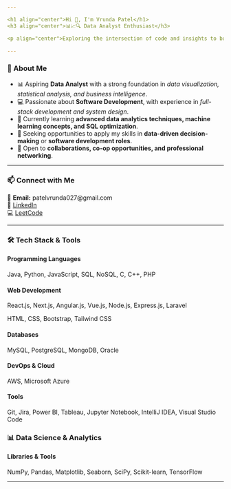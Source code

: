 ```yaml
---

<h1 align="center">Hi 👋, I'm Vrunda Patel</h1>  
<h3 align="center">📊📈🔍 Data Analyst Enthusiast</h3>  

<p align="center">Exploring the intersection of code and insights to build impactful solutions.</p>  

---
```


<h3>🚀 About Me</h3>  
<ul>  
  <li>📊 Aspiring <strong>Data Analyst</strong> with a strong foundation in <em>data visualization, statistical analysis, and business intelligence</em>.</li>  
  <li>💻 Passionate about <strong>Software Development</strong>, with experience in <em>full-stack development and system design</em>.</li>  
  <li>🌱 Currently learning <strong>advanced data analytics techniques, machine learning concepts, and SQL optimization</strong>.</li>  
  <li>🎯 Seeking opportunities to apply my skills in <strong>data-driven decision-making</strong> or <strong>software development roles</strong>.</li>  
  <li>🤝 Open to <strong>collaborations, co-op opportunities, and professional networking</strong>.</li>  
</ul>  

---

<h3>📫 Connect with Me</h3>  
<p>  
  📧 <strong>Email:</strong> patelvrunda027@gmail.com<br>  
  🔗 <a href="https://www.linkedin.com/in/vrundapatel027/" target="_blank">LinkedIn</a><br>  
  💻 <a href="https://leetcode.com/u/ptlvrd_027/" target="_blank">LeetCode</a>  
</p>  

---

<h3>🛠️ Tech Stack & Tools</h3>  

<h4>Programming Languages</h4>  
<p>Java, Python, JavaScript, SQL, NoSQL, C, C++, PHP</p>  

<h4>Web Development</h4>  
<p>React.js, Next.js, Angular.js, Vue.js, Node.js, Express.js, Laravel</p>  
<p>HTML, CSS, Bootstrap, Tailwind CSS</p>  

<h4>Databases</h4>  
<p>MySQL, PostgreSQL, MongoDB, Oracle</p>  

<h4>DevOps & Cloud</h4>  
<p>AWS, Microsoft Azure</p>  

<h4>Tools</h4>  
<p>Git, Jira, Power BI, Tableau, Jupyter Notebook, IntelliJ IDEA, Visual Studio Code</p>  

<h3>📊 Data Science & Analytics</h3> <h4>Libraries & Tools</h4> <p>NumPy, Pandas, Matplotlib, Seaborn, SciPy, Scikit-learn, TensorFlow</p> 

---

